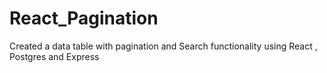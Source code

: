 # React_Pagination
Created a data table with pagination and Search functionality using React , Postgres and Express
